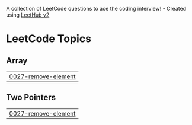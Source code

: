 A collection of LeetCode questions to ace the coding interview! - Created using [LeetHub v2](https://github.com/arunbhardwaj/LeetHub-2.0)
<!---LeetCode Topics Start-->
# LeetCode Topics
## Array
|  |
| ------- |
| [0027-remove-element](https://github.com/Siddhant-0207/Leetcode-DSA-Problems/tree/master/0027-remove-element) |
## Two Pointers
|  |
| ------- |
| [0027-remove-element](https://github.com/Siddhant-0207/Leetcode-DSA-Problems/tree/master/0027-remove-element) |
<!---LeetCode Topics End-->